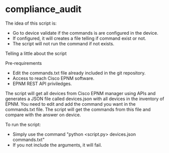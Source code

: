# compliance_audit

The idea of this script is:

  - Go to device validate if the commands is are configured in the device.
  - If configured, it will creates a file telling if command exist or not.
  - The script will not run the command if not exists.

Telling a little about the script

Pre-requirements
 - Edit the commands.txt file already included in the git repository.
 - Access to reach Cisco EPNM software.
 - EPNM REST API priviledges.

The script will get all devices from Cisco EPNM manager using APIs and generates a JSON file called devices.json with all devices in the inventory of EPNM.
You need to edit and add the command you want in the commands.txt file. The script will get the commands from this file and compare with the answer on device.

To run the script:
 - Simply use the command "python <script.py> devices.json commands.txt"
 - If you not include the arguments, it will fail.

